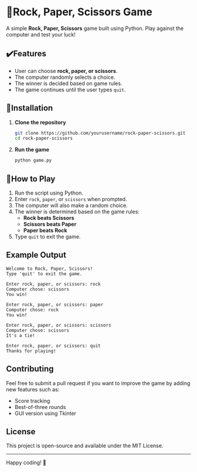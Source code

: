 # 🎲Rock, Paper, Scissors Game

A simple **Rock, Paper, Scissors** game built using Python. Play against the computer and test your luck!

## ✔️Features
- User can choose **rock, paper, or scissors**.
- The computer randomly selects a choice.
- The winner is decided based on game rules.
- The game continues until the user types `quit`.

## 🔑Installation

1. **Clone the repository**
   ```sh
   git clone https://github.com/yourusername/rock-paper-scissors.git
   cd rock-paper-scissors
   ```
2. **Run the game**
   ```sh
   python game.py
   ```

## 🔎How to Play
1. Run the script using Python.
2. Enter `rock`, `paper`, or `scissors` when prompted.
3. The computer will also make a random choice.
4. The winner is determined based on the game rules:
   - **Rock beats Scissors**
   - **Scissors beats Paper**
   - **Paper beats Rock**
5. Type `quit` to exit the game.

## Example Output
```
Welcome to Rock, Paper, Scissors!
Type 'quit' to exit the game.

Enter rock, paper, or scissors: rock
Computer chose: scissors
You win!

Enter rock, paper, or scissors: paper
Computer chose: rock
You win!

Enter rock, paper, or scissors: scissors
Computer chose: scissors
It's a tie!

Enter rock, paper, or scissors: quit
Thanks for playing!
```

## Contributing
Feel free to submit a pull request if you want to improve the game by adding new features such as:
- Score tracking
- Best-of-three rounds
- GUI version using Tkinter

## License
This project is open-source and available under the MIT License.

---

Happy coding! 🚀


